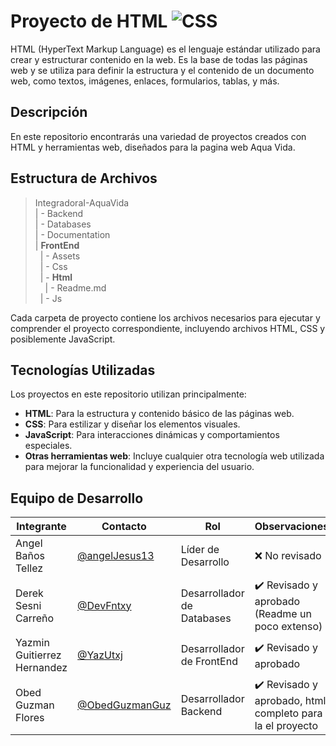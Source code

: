 # Proyecto de HTML  ![CSS]( https://img.shields.io/badge/HTML5-E34F26?style=for-the-badge&logo=html5&logoColor=white)

HTML (HyperText Markup Language) es el lenguaje estándar utilizado para crear y estructurar contenido en la web. Es la base de todas las páginas web y se utiliza para definir la estructura y el contenido de un documento web, como textos, imágenes, enlaces, formularios, tablas, y más.


## Descripción

En este repositorio encontrarás una variedad de proyectos creados con HTML y herramientas web, diseñados para la pagina web Aqua Vida.

## Estructura de Archivos
> IntegradoraI-AquaVida<br>
> | - Backend <br> 
> | - Databases<br>
> | - Documentation<br>
>| **FrontEnd** <br>
>&nbsp;&nbsp;| - Assets <br>
>&nbsp;&nbsp;| - Css <br>
>&nbsp;&nbsp;| - **Html** <br>
>&nbsp;&nbsp;&nbsp;&nbsp;| - Readme.md<br>
>&nbsp;&nbsp;| - Js

Cada carpeta de proyecto contiene los archivos necesarios para ejecutar y comprender el proyecto correspondiente, incluyendo archivos HTML, CSS y posiblemente JavaScript.

## Tecnologías Utilizadas

Los proyectos en este repositorio utilizan principalmente:

- **HTML**: Para la estructura y contenido básico de las páginas web.
- **CSS**: Para estilizar y diseñar los elementos visuales.
- **JavaScript**: Para interacciones dinámicas y comportamientos especiales.
- **Otras herramientas web**: Incluye cualquier otra tecnología web utilizada para mejorar la funcionalidad y experiencia del usuario.

## Equipo de Desarrollo

|Integrante|Contacto|Rol|Observaciones|
|------------|--------|---|---|
|Angel Baños Tellez|[@angelJesus13](https://github.com/angelJesus13)|Líder de Desarrollo|❌ No revisado|
|Derek Sesni Carreño|[@DevFntxy](https://github.com/DevFntxy)|Desarrollador de Databases|✔️  Revisado y aprobado (Readme un poco extenso)|
|Yazmin Guitierrez Hernandez|[@YazUtxj](https://github.com/YazUtxj)|Desarrollador de FrontEnd|✔️  Revisado y aprobado|
|Obed Guzman Flores|[@ObedGuzmanGuz](https://github.com/ObedGuzmanGuz)|Desarrollador Backend|✔️  Revisado y aprobado, html completo para la el proyecto|
